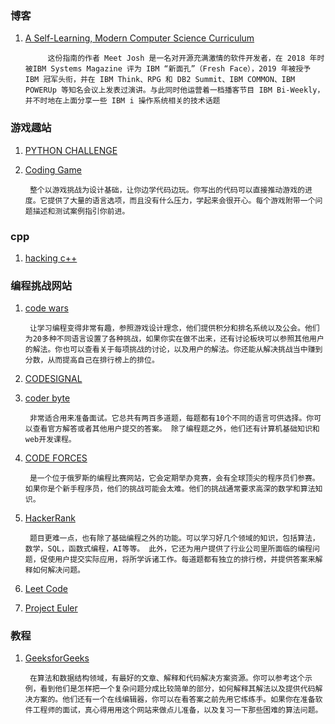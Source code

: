 ### 博客

1. [A Self-Learning, Modern Computer Science Curriculum](https://functionalcs.github.io/curriculum/)

            这份指南的作者 Meet Josh 是一名对开源充满激情的软件开发者，在 2018 年时被IBM Systems Magazine 评为 IBM “新面孔”（Fresh Face），2019 年被授予 IBM 冠军头衔，并在 IBM Think、RPG 和 DB2 Summit、IBM COMMON、IBM POWERUp 等知名会议上发表过演讲。与此同时他运营着一档播客节目 IBM Bi-Weekly，并不时地在上面分享一些 IBM i 操作系统相关的技术话题

### 游戏趣站

1. [PYTHON CHALLENGE](http://www.pythonchallenge.com/)
2. [Coding Game](https://www.codingame.com/)

        整个以游戏挑战为设计基础，让你边学代码边玩。你写出的代码可以直接推动游戏的进度。它提供了大量的语言选项，而且没有什么压力，学起来会很开心。每个游戏附带一个问题描述和测试案例指引你前进。

### cpp

1. [hacking c++](https://hackingcpp.com/)

### 编程挑战网站

1. [code wars](https://www.codewars.com/)

        让学习编程变得非常有趣，参照游戏设计理念，他们提供积分和排名系统以及公会。他们为20多种不同语言设置了各种挑战，如果你实在做不出来，还有讨论板块可以参照其他用户的解法。你也可以查看关于每项挑战的讨论，以及用户的解法。你还能从解决挑战当中赚到分数，从而提高自己在排行榜上的排位。
2. [CODESIGNAL](https://codesignal.com/)
3. [coder byte](https://coderbyte.com/)

        非常适合用来准备面试。它总共有两百多道题，每题都有10个不同的语言可供选择。你可以查看官方解答或者其他用户提交的答案。 除了编程题之外，他们还有计算机基础知识和web开发课程。

4. [CODE FORCES](http://codeforces.com/)

        是一个位于俄罗斯的编程比赛网站，它会定期举办竞赛，会有全球顶尖的程序员们参赛。如果你是个新手程序员，他们的挑战可能会太难。他们的挑战通常要求高深的数学和算法知识。

5. [HackerRank](https://www.hackerrank.com/)

        题目更难一点，也有除了基础编程之外的功能。可以学习好几个领域的知识，包括算法，数学，SQL，函数式编程，AI等等。 此外，它还为用户提供了行业公司里所面临的编程问题，促使用户提交实际应用，将所学诉诸工作。每道题都有独立的排行榜，并提供答案来解释如何解决问题。
6. [Leet Code](https://leetcode.com/)
7. [Project Euler](https://projecteuler.net/)

### 教程

1. [GeeksforGeeks](https://www.geeksforgeeks.org/)

        在算法和数据结构领域，有最好的文章、解释和代码解决方案资源。你可以参考这个示例，看到他们是怎样把一个复杂问题分成比较简单的部分，如何解释其解法以及提供代码解决方案的。他们还有一个在线编辑器，你可以在看答案之前先用它练练手。如果你在准备软件工程师的面试，真心得用用这个网站来做点儿准备，以及复习一下那些困难的算法问题。